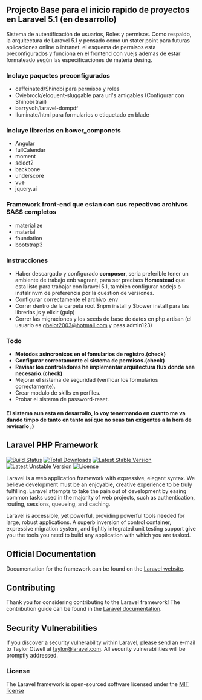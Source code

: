## Projecto Base para el inicio rapido de proyectos en Laravel 5.1 (en desarrollo)
Sistema de autentificación de usuarios, Roles y permisos.
Como respaldo, la arquitectura de Laravel 5.1 y pensado como un stater point para futuras aplicaciones online o intranet. el esquema de permisos esta preconfigurados y funciona en el frontend con vuejs ademas de estar formateado según las especificaciones de 
materia desing.

### Incluye paquetes preconfigurados
- caffeinated/Shinobi para permisos y roles
- Cviebrock/eloquent-sluggable para url's amigables (Configurar con Shinobi trail)
- barryvdh/laravel-dompdf
- Iluminate/html para formularios o etiquetado en blade 

### Incluye librerias en bower_componets
- Angular
- fullCalendar
- moment
- select2
- backbone
- underscore
- vue
- jquery.ui

### Framework front-end que estan con sus repectivos archivos SASS completos
- materialize
- material
- foundation
- bootstrap3

### Instrucciones
- Haber descargado y configurado **composer**, seria preferible tener un ambiente de trabajo enb vagrant, para ser precisos **Homestead** que esta listo para trabajar con laravel 5.1, tambien configurar nodejs o instalr nvm de preferencia por la cuestion de versiones.
- Configurar correctamente el archivo .env
- Correr dentro de la carpeta root $npm install y $bower install para las librerias js y elixir (gulp)
- Correr las migraciones y los seeds de base de datos en php artisan (el usuario es gbelot2003@hotmail.com y pass admin123)

### Todo
- **Metodos asincronicos en el fomularios de registro.(check)**
- **Configurar correctamente el sistema de permisos.(check)**
- **Revisar los controladores he implementar arquitectura flux donde sea necesario.(check)**
- Mejorar el sistema de seguridad (verificar los formularios correctamente).
- Crear modulo de skills en perfiles.
- Probar el sistema de password-reset.


#### **El sistema aun esta en desarrollo, lo voy tenermando en cuanto me va dando timpo de tanto en tanto así que no seas tan exigentes a la hora de revisarlo ;)**

## Laravel PHP Framework

[![Build Status](https://travis-ci.org/laravel/framework.svg)](https://travis-ci.org/laravel/framework)
[![Total Downloads](https://poser.pugx.org/laravel/framework/d/total.svg)](https://packagist.org/packages/laravel/framework)
[![Latest Stable Version](https://poser.pugx.org/laravel/framework/v/stable.svg)](https://packagist.org/packages/laravel/framework)
[![Latest Unstable Version](https://poser.pugx.org/laravel/framework/v/unstable.svg)](https://packagist.org/packages/laravel/framework)
[![License](https://poser.pugx.org/laravel/framework/license.svg)](https://packagist.org/packages/laravel/framework)

Laravel is a web application framework with expressive, elegant syntax. We believe development must be an enjoyable, creative experience to be truly fulfilling. Laravel attempts to take the pain out of development by easing common tasks used in the majority of web projects, such as authentication, routing, sessions, queueing, and caching.

Laravel is accessible, yet powerful, providing powerful tools needed for large, robust applications. A superb inversion of control container, expressive migration system, and tightly integrated unit testing support give you the tools you need to build any application with which you are tasked.

## Official Documentation

Documentation for the framework can be found on the [Laravel website](http://laravel.com/docs).

## Contributing

Thank you for considering contributing to the Laravel framework! The contribution guide can be found in the [Laravel documentation](http://laravel.com/docs/contributions).

## Security Vulnerabilities

If you discover a security vulnerability within Laravel, please send an e-mail to Taylor Otwell at taylor@laravel.com. All security vulnerabilities will be promptly addressed.

### License

The Laravel framework is open-sourced software licensed under the [MIT license](http://opensource.org/licenses/MIT)
